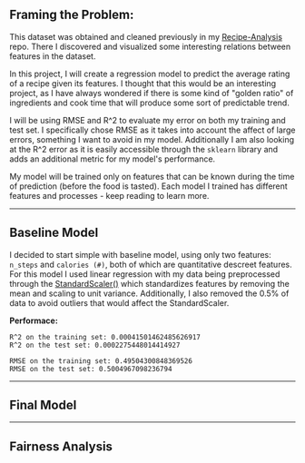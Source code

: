 ## Framing the Problem:

This dataset was obtained and cleaned previously in my [Recipe-Analysis](https://github.com/415matt/Recipe-Analysis) repo. There I discovered and visualized some interesting relations between features in the dataset. 

In this project, I will create a regression model to predict the average rating of a recipe given its features. I thought that this would be an interesting project, as I have always wondered if there is some kind of "golden ratio" of ingredients and cook time that will produce some sort of predictable trend. 

 I will be using RMSE and R^2 to evaluate my error on both my training and test set. I specifically chose RMSE as it takes into account the affect of large errors, something I want to avoid in my model. Additionally I am also looking at the R^2 error as it is easily accessible through the `sklearn` library and adds an additional metric for my model's performance.

 My model will be trained only on features that can be known during the time of prediction (before the food is tasted). Each model I trained has different features and processes - keep reading to learn more. 
 
---
## Baseline Model

I decided to start simple with baseline model, using only two features: `n_steps` and `calories (#)`, both of which are quantitative descreet features. For this model I used linear regression with my data being preprocessed through the [StandardScaler()](https://scikit-learn.org/stable/modules/generated/sklearn.preprocessing.StandardScaler.html) which standardizes features by removing the mean and scaling to unit variance. Additionally, I also removed the 0.5% of data to avoid outliers that would affect the StandardScaler. 

**Performace:**
```
R^2 on the training set: 0.00041501462485626917
R^2 on the test set: 0.0002275448014414927

RMSE on the training set: 0.49504300848369526
RMSE on the test set: 0.5004967098236794
```


---
## Final Model
---
## Fairness Analysis
